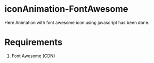 # iconAnimation-FontAwesome

Here Animation with font awesome icon using javascript has been done.

# Requirements

1. Font Awesome (CDN)
